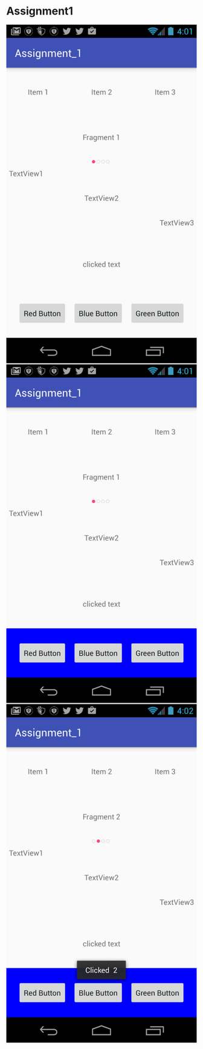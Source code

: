 # Assignment1


![myimage-alt-tag](https://raw.githubusercontent.com/guptarahul747/Assignment1/master/screenshorts/screen1.png)
![myimage-alt-tag](https://github.com/guptarahul747/Assignment1/blob/master/screenshorts/screen2.png?raw=true)
![myimage-alt-tag](https://github.com/guptarahul747/Assignment1/blob/master/screenshorts/screen3.png?raw=true)

